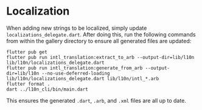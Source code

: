 # Localization

When adding new strings to be localized, simply update `localizations_delegate.dart`. After doing
this, run the following commands from within the gallery directory to ensure all generated files are
updated:

```
flutter pub get
flutter pub run intl_translation:extract_to_arb --output-dir=lib/l10n lib/l10n/localizations_delegate.dart
flutter pub run intl_translation:generate_from_arb --output-dir=lib/l10n --no-use-deferred-loading lib/l10n/localizations_delegate.dart lib/l10n/intl_*.arb
flutter format .
dart ../l10n_cli/bin/main.dart
```

This ensures the generated `.dart`, `.arb`, and `.xml` files are all up to date.
